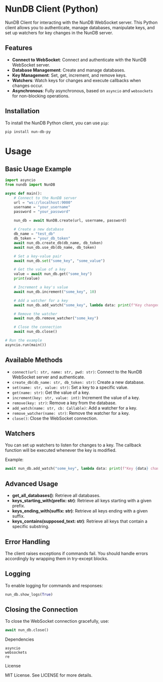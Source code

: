 # NunDB Client (Python)

NunDB Client for interacting with the NunDB WebSocket server. This Python client allows you to authenticate, manage databases, manipulate keys, and set up watchers for key changes in the NunDB server.

## Features

- **Connect to WebSocket**: Connect and authenticate with the NunDB WebSocket server.
- **Database Management**: Create and manage databases.
- **Key Management**: Set, get, increment, and remove keys.
- **Watchers**: Watch keys for changes and execute callbacks when changes occur.
- **Asynchronous**: Fully asynchronous, based on `asyncio` and `websockets` for non-blocking operations.

## Installation

To install the NunDB Python client, you can use `pip`:

```bash
pip install nun-db-py
```

# Usage
## Basic Usage Example


```python
import asyncio
from nundb import NunDB

async def main():
    # Connect to the NunDB server
    url = "ws://localhost:9000"
    username = "your_username"
    password = "your_password"
    
    nun_db = await NunDB.create(url, username, password)

    # Create a new database
    db_name = "test_db"
    db_token = "your_db_token"
    await nun_db.create_db(db_name, db_token)
    await nun_db.use_db(db_name, db_token)

    # Set a key-value pair
    await nun_db.set("some_key", "some_value")

    # Get the value of a key
    value = await nun_db.get("some_key")
    print(value)

    # Increment a key's value
    await nun_db.increment("some_key", 10)

    # Add a watcher for a key
    await nun_db.add_watch("some_key", lambda data: print(f"Key changed: {data}"))

    # Remove the watcher
    await nun_db.remove_watcher("some_key")

    # Close the connection
    await nun_db.close()

# Run the example
asyncio.run(main())

```

## Available Methods

- `connect(url: str, name: str, pwd: str)`: Connect to the NunDB WebSocket server and authenticate.
- `create_db(db_name: str, db_token: str)`: Create a new database.
- `set(name: str, value: str)`: Set a key to a specific value.
- `get(name: str)`: Get the value of a key.
- `increment(key: str, value: int)`: Increment the value of a key.
- `remove(key: str)`: Remove a key from the database.
- `add_watch(name: str, cb: Callable)`: Add a watcher for a key.
- `remove_watcher(name: str)`: Remove the watcher for a key.
- `close()`: Close the WebSocket connection.

## Watchers

You can set up watchers to listen for changes to a key. The callback function will be executed whenever the key is modified.

Example:
```python
await nun_db.add_watch("some_key", lambda data: print(f"Key {data} changed"))
```

## Advanced Usage

- **get_all_databases()**: Retrieve all databases.
- **keys_starting_with(prefix: str)**: Retrieve all keys starting with a given prefix.
- **keys_ending_with(suffix: str)**: Retrieve all keys ending with a given suffix.
- **keys_contains(supposed_text: str)**: Retrieve all keys that contain a specific substring.

## Error Handling

The client raises exceptions if commands fail. You should handle errors accordingly by wrapping them in try-except blocks.

## Logging

To enable logging for commands and responses:

```python
nun_db.show_logs(True)
```

## Closing the Connection

To close the WebSocket connection gracefully, use:

```python
await nun_db.close()
```

Dependencies

    asyncio
    websockets
    re

License

MIT License. See LICENSE for more details.
